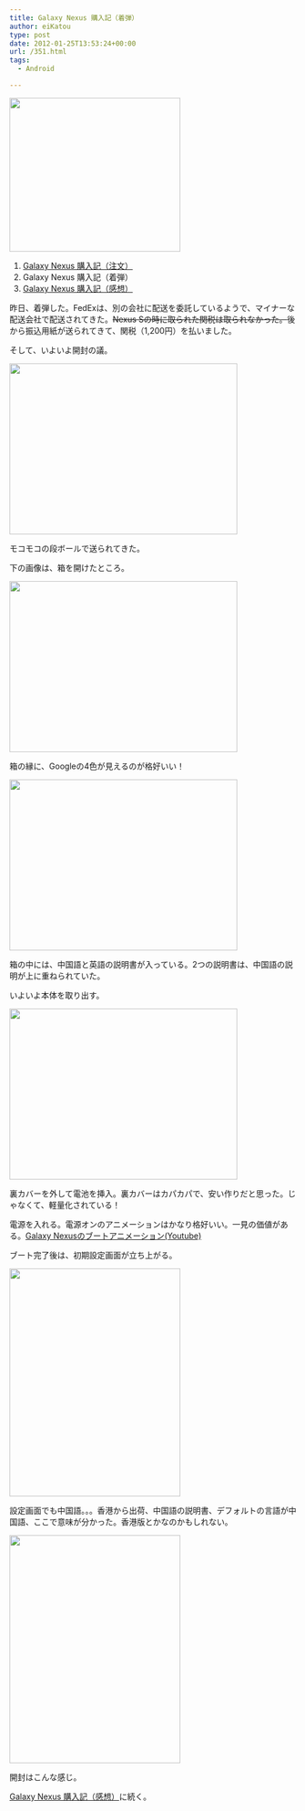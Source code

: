 ```yaml
---
title: Galaxy Nexus 購入記（着弾）
author: eiKatou
type: post
date: 2012-01-25T13:53:24+00:00
url: /351.html
tags:
  - Android

---
```

[<img src="http://eikatou.net/blog/wp-content/uploads/2012/01/01_gallery-300x270.png" alt="" title="01_gallery" width="300" height="270" class="alignnone size-medium wp-image-337" srcset="/uploads/2012/01/01_gallery-300x270.png 300w, /uploads/2012/01/01_gallery-332x300.png 332w, /uploads/2012/01/01_gallery.png 526w" sizes="(max-width: 300px) 100vw, 300px" />][1]

  1. [Galaxy Nexus 購入記（注文）][2]
  2. Galaxy Nexus 購入記（着弾）
  3. [Galaxy Nexus 購入記（感想）][3]

昨日、着弾した。FedExは、別の会社に配送を委託しているようで、マイナーな配送会社で配送されてきた。<del datetime="2012-02-12T13:36:25+00:00">Nexus Sの時に取られた関税は取られなかった。</del>後から振込用紙が送られてきて、関税（1,200円）を払いました。

そして、いよいよ開封の議。

[<img src="http://eikatou.net/blog/wp-content/uploads/2012/01/20120125a.jpg" alt="" title="20120125a" width="400" height="300" class="alignnone size-full wp-image-353" srcset="/uploads/2012/01/20120125a.jpg 400w, /uploads/2012/01/20120125a-300x225.jpg 300w" sizes="(max-width: 400px) 100vw, 400px" />][4]

モコモコの段ボールで送られてきた。

<!--more-->

下の画像は、箱を開けたところ。

[<img src="http://eikatou.net/blog/wp-content/uploads/2012/01/20120125b.jpg" alt="" title="20120125b" width="400" height="300" class="alignnone size-full wp-image-354" srcset="/uploads/2012/01/20120125b.jpg 400w, /uploads/2012/01/20120125b-300x225.jpg 300w" sizes="(max-width: 400px) 100vw, 400px" />][5]

箱の縁に、Googleの4色が見えるのが格好いい！

[<img src="http://eikatou.net/blog/wp-content/uploads/2012/01/20120125c.jpg" alt="" title="20120125c" width="400" height="300" class="alignnone size-full wp-image-352" srcset="/uploads/2012/01/20120125c.jpg 400w, /uploads/2012/01/20120125c-300x225.jpg 300w" sizes="(max-width: 400px) 100vw, 400px" />][6]

箱の中には、中国語と英語の説明書が入っている。2つの説明書は、中国語の説明が上に重ねられていた。

いよいよ本体を取り出す。

[<img src="http://eikatou.net/blog/wp-content/uploads/2012/01/20120125d.jpg" alt="" title="20120125d" width="400" height="300" class="alignnone size-full wp-image-355" srcset="/uploads/2012/01/20120125d.jpg 400w, /uploads/2012/01/20120125d-300x225.jpg 300w" sizes="(max-width: 400px) 100vw, 400px" />][7]

裏カバーを外して電池を挿入。裏カバーはカパカパで、安い作りだと思った。じゃなくて、軽量化されている！
  
電源を入れる。電源オンのアニメーションはかなり格好いい。一見の価値がある。[Galaxy Nexusのブートアニメーション(Youtube)][8]

ブート完了後は、初期設定画面が立ち上がる。

[<img src="http://eikatou.net/blog/wp-content/uploads/2012/01/20120125e.jpg" alt="" title="20120125e" width="300" height="400" class="alignnone size-full wp-image-356" srcset="/uploads/2012/01/20120125e.jpg 300w, /uploads/2012/01/20120125e-225x300.jpg 225w" sizes="(max-width: 300px) 100vw, 300px" />][9]

設定画面でも中国語。。。香港から出荷、中国語の説明書、デフォルトの言語が中国語、ここで意味が分かった。香港版とかなのかもしれない。

[<img src="http://eikatou.net/blog/wp-content/uploads/2012/01/20120125f.jpg" alt="" title="20120125f" width="300" height="400" class="alignnone size-full wp-image-357" srcset="/uploads/2012/01/20120125f.jpg 300w, /uploads/2012/01/20120125f-225x300.jpg 225w" sizes="(max-width: 300px) 100vw, 300px" />][10]

開封はこんな感じ。
  
[Galaxy Nexus 購入記（感想）][3]に続く。

 [1]: http://eikatou.net/blog/wp-content/uploads/2012/01/01_gallery.png
 [2]: http://eikatou.net/blog/2012/01/galaxy-nexus-order/
 [3]: http://eikatou.net/blog/2012/02/galaxy-nexus-impression/
 [4]: http://eikatou.net/blog/wp-content/uploads/2012/01/20120125a.jpg
 [5]: http://eikatou.net/blog/wp-content/uploads/2012/01/20120125b.jpg
 [6]: http://eikatou.net/blog/wp-content/uploads/2012/01/20120125c.jpg
 [7]: http://eikatou.net/blog/wp-content/uploads/2012/01/20120125d.jpg
 [8]: http://www.youtube.com/watch?v=hRuQfN6e3MM
 [9]: http://eikatou.net/blog/wp-content/uploads/2012/01/20120125e.jpg
 [10]: http://eikatou.net/blog/wp-content/uploads/2012/01/20120125f.jpg
